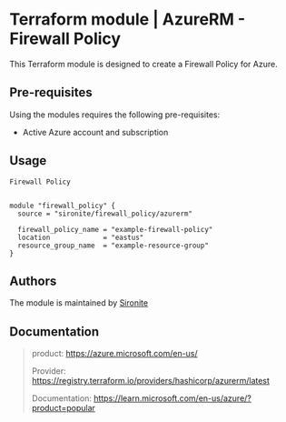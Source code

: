 # Terraform module | AzureRM - Firewall Policy

This Terraform module is designed to create a Firewall Policy for Azure.

## Pre-requisites

Using the modules requires the following pre-requisites:
 * Active Azure account and subscription 

## Usage

`Firewall Policy`

```hcl

module "firewall_policy" {
  source = "sironite/firewall_policy/azurerm"

  firewall_policy_name = "example-firewall-policy"
  location             = "eastus"
  resource_group_name  = "example-resource-group"
}

```

## Authors

The module is maintained by [Sironite](https://github.com/sironite)

## Documentation

> product: https://azure.microsoft.com/en-us/
> 
> Provider: https://registry.terraform.io/providers/hashicorp/azurerm/latest
> 
> Documentation: https://learn.microsoft.com/en-us/azure/?product=popular
